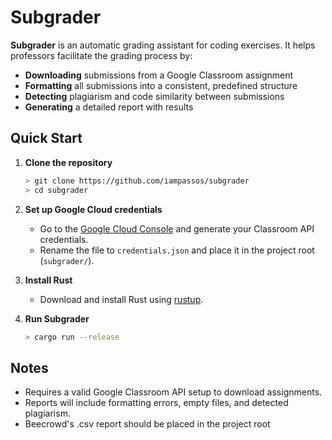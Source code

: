 # Subgrader

**Subgrader** is an automatic grading assistant for coding exercises. It helps professors facilitate the grading process by:

- **Downloading** submissions from a Google Classroom assignment
- **Formatting** all submissions into a consistent, predefined structure
- **Detecting** plagiarism and code similarity between submissions
- **Generating** a detailed report with results

## Quick Start

1.  **Clone the repository**

    ``` bash
    > git clone https://github.com/iampassos/subgrader
    > cd subgrader
    ```

2.  **Set up Google Cloud credentials**

    - Go to the [Google Cloud Console](https://console.cloud.google.com/) and generate your Classroom API credentials.
    - Rename the file to `credentials.json` and place it in the project root (`subgrader/`).

3.  **Install Rust**

    - Download and install Rust using [rustup](https://rustup.rs/).

4.  **Run Subgrader**

    ``` bash
    > cargo run --release
    ```

## Notes

-   Requires a valid Google Classroom API setup to download assignments.
-   Reports will include formatting errors, empty files, and detected plagiarism.
-   Beecrowd's .csv report should be placed in the project root

